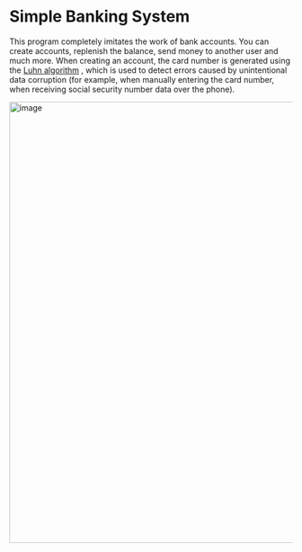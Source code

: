 # Simple Banking System
This program completely imitates the work of bank accounts. You can create accounts, replenish the balance, send money to another user and much more. When creating an account, the card number is generated using the <a href="https://en.wikipedia.org/wiki/Luhn_algorithm" target="_blank">Luhn algorithm</a>
, which is used to detect errors caused by unintentional data corruption (for example, when manually entering the card number, when receiving social security number data over the phone).


<img width="785" alt="image" src="https://user-images.githubusercontent.com/125138065/218279793-f8d12dbc-96ea-4c30-91fb-abacf149ef8c.png">


